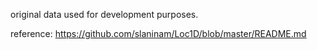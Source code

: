 original data used for development purposes.


reference: https://github.com/slaninam/Loc1D/blob/master/README.md

